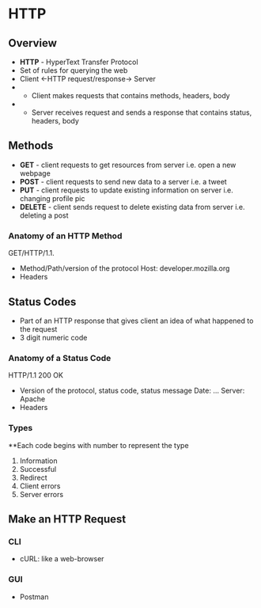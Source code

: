 # HTTP

## Overview

- **HTTP** - HyperText Transfer Protocol
- Set of rules for querying the web
- Client <-HTTP request/response-> Server
- - Client makes requests that contains methods, headers, body
- - Server receives request and sends a response that contains status, headers, body

## Methods

- **GET** - client requests to get resources from server i.e. open a new webpage
- **POST** - client requests to send new data to a server i.e. a tweet
- **PUT** - client requests to update existing information on server i.e. changing profile pic
- **DELETE** - client sends request to delete existing data from server i.e. deleting a post

### Anatomy of an HTTP Method

GET/HTTP/1.1.
- Method/Path/version of the protocol
Host: developer.mozilla.org
- Headers

## Status Codes

- Part of an HTTP response that gives client an idea of what happened to the request
- 3 digit numeric code

### Anatomy of a Status Code

HTTP/1.1 200 OK
- Version of the protocol, status code, status message
Date: ...
Server: Apache
- Headers

### Types

**Each code begins with number to represent the type

1. Information
2. Successful
3. Redirect
4. Client errors
5. Server errors

## Make an HTTP Request

### CLI

- cURL: like a web-browser

### GUI

- Postman
